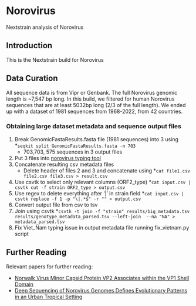 # Norovirus
Nextstrain analysis of Norovirus

## Introduction
This is the Nextstrain build for Norovirus

## Data Curation
All sequence data is from Vipr or Genbank. The full Norovirus genomic length is ~7,547 bp long. In this build, we filtered for human Norovirus sequences that are at least 5032bp long (2/3 of the full length). We ended up with a dataset of 1981 sequences from 1968-2022, from 42 countries.
### Obtaining large dataset metadata and sequence output files
1. Break GenomicFastaResults.fasta file (1981 sequences) into 3 using *`seqkit split GenomicFastaResults.fasta -n 703`
      * 703,703, 575 sequences in 3 output files
2. Put 3 files into [norovirus typing tool](https://www.genomedetective.com/app/typingtool/nov/)
3. Concatenate resulting csv metadata files
      * Delete header of files 2 and 3 and concatenate using *`cat file1.csv file2.csv file3.csv > result.csv`
4. Use csvtk to select only relevant columns (ORF2_type)
       *`cat input.csv | csvtk cut -f strain ORF2_type > output.csv`
5. Use regex to delete everything after ‘|’ in strain field
       *`cat input.csv | csvtk replace -f 1 -p "\|.*$" -r "" > output.csv`
6. Convert output file from csv to tsv
7. Join using csvtk
       *`csvtk -t join -f "strain" results/big_metadata.tsv results/genotype_metadata_parsed.tsv --left-join  --na "NA" > metadata_parsed.tsv`
8. Fix Viet_Nam typing issue in output metadata file running fix_vietnam.py script
## Further Reading
Relevant papers for further reading:
* [Norwalk Virus Minor Capsid Protein VP2 Associates within the VP1 Shell Domain](https://www.ncbi.nlm.nih.gov/pmc/articles/PMC3624303/)
* [Deep Sequencing of Norovirus Genomes Defines Evolutionary Patterns in an Urban Tropical Setting](https://www.ncbi.nlm.nih.gov/pmc/articles/PMC4178781/)
